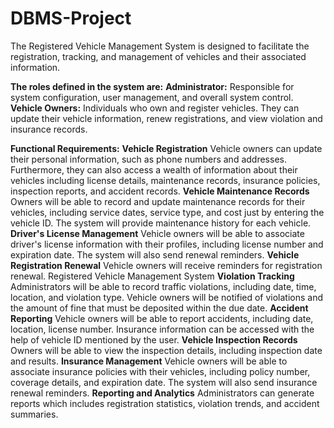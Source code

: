 # DBMS-Project
The Registered Vehicle Management System is designed to facilitate the registration, tracking, and management of vehicles and their associated information.

**The roles defined in the system are:**
**Administrator:** Responsible for system configuration, user management, and
overall system control.
**Vehicle Owners:** Individuals who own and register vehicles. They can update their
vehicle information, renew registrations, and view violation and insurance records.

**Functional Requirements:**
**Vehicle Registration**
Vehicle owners can update their personal information, such as phone numbers
and addresses. Furthermore, they can also access a wealth of information about
their vehicles including license details, maintenance records, insurance policies,
inspection reports, and accident records.
**Vehicle Maintenance Records**
Owners will be able to record and update maintenance records for their vehicles,
including service dates, service type, and cost just by entering the vehicle ID. The
system will provide maintenance history for each vehicle.
**Driver's License Management**
Vehicle owners will be able to associate driver's license information with their
profiles, including license number and expiration date. The system will also send
renewal reminders.
**Vehicle Registration Renewal**
Vehicle owners will receive reminders for registration renewal.
Registered Vehicle Management System
**Violation Tracking**
Administrators will be able to record traffic violations, including date, time,
location, and violation type. Vehicle owners will be notified of violations and the
amount of fine that must be deposited within the due date.
**Accident Reporting**
Vehicle owners will be able to report accidents, including date, location, license
number. Insurance information can be accessed with the help of vehicle ID
mentioned by the user.
**Vehicle Inspection Records**
Owners will be able to view the inspection details, including inspection date and
results.
**Insurance Management**
Vehicle owners will be able to associate insurance policies with their vehicles,
including policy number, coverage details, and expiration date. The system will
also send insurance renewal reminders.
**Reporting and Analytics**
Administrators can generate reports which includes registration statistics,
violation trends, and accident summaries.
